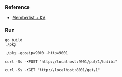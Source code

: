 
### Reference
- [Memberlist + KV](https://reintech.io/blog/implementing-distributed-key-value-store-go/)

### Run

```sh
go build
./pkg
```

```shell
./pkg -gossip=9000 -http=9001
```

```shell
curl -Ss -XPOST "http://localhost:9001/put/1/habibi"
```

```shell
curl -Ss -XGET "http://localhost:8001/get/1" 
```
